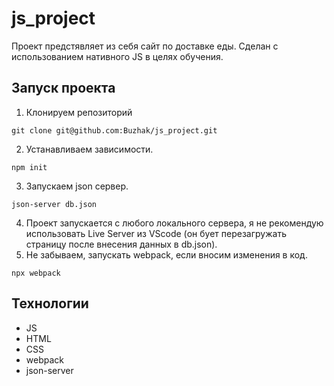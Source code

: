 # js_project

Проект предстявляет из себя сайт по доставке еды.
Сделан с использованием нативного JS в целях обучения.

## Запуск проекта

1. Клонируем репозиторий
  ```
  git clone git@github.com:Buzhak/js_project.git
  ```
2. Устанавливаем зависимости.
  ```
  npm init
  ```
3. Запускаем json сервер.
  ```
  json-server db.json 
  ```
4. Проект запускается с любого локального сервера, я не рекомендую использовать Live Server из VScode (он бует перезагружать страницу после внесения данных в db.json).
5. Не забываем, запускать webpack, если вносим изменения в код.
  ```
  npx webpack
  ```

## Технологии
* JS
* HTML
* CSS
* webpack
* json-server
